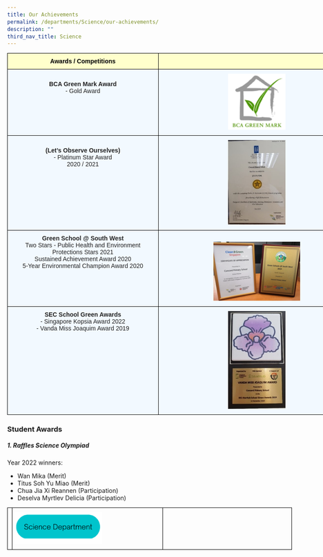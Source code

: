 ```yaml
---
title: Our Achievements
permalink: /departments/Science/our-achievements/
description: ""
third_nav_title: Science
---
```

<body>

<style type="text/css">
.tg  {border-collapse:collapse;border-spacing:0;margin:0px auto;}
.tg td{border-color:black;border-style:solid;border-width:1px;font-family:Arial, sans-serif;font-size:14px;
  overflow:hidden;padding:10px 5px;word-break:normal;}
.tg th{border-color:black;border-style:solid;border-width:1px;font-family:Arial, sans-serif;font-size:14px;
  font-weight:normal;overflow:hidden;padding:10px 5px;word-break:normal;}
.tg .tg-da8v{background-color:#F2F9FF;color:#222;text-align:center;vertical-align:top}
.tg .tg-r129{background-color:#F2F9FF;color:#222;text-align:center;vertical-align:middle}
.tg .tg-d0eu{background-color:#F2F9FF;color:#222;text-align:center;vertical-align:top}
.tg .tg-a5i5{background-color:#FFFFCC;color:#000;font-weight:bold;text-align:center;vertical-align:top}
.tg .tg-i38w{background-color:#F2F9FF;color:#222;font-weight:bold;text-align:center;vertical-align:top}
</style>

<table class="tg" style="undefined;table-layout: fixed; width: 807px">
<colgroup>
<col style="width: 350px">
<col style="width: 457px">
</colgroup>
<tbody>
  <tr>
    <td class="tg-a5i5">Awards / Competitions</td>
    <td class="tg-a5i5"></td>
  </tr>
  <tr>
		<td class="tg-d0eu"><br><b>BCA Green Mark Award</b><br>- Gold Award<br> </td>
    <td class="tg-da8v"><img style="width:30%" src="/images/Greenmark.png"></td>
  </tr>
<tr>
    <td class="tg-d0eu"><br><b>(Let’s Observe Ourselves)</b><br>- Platinum Star Award<br> 2020 / 2021</td>
    <td class="tg-da8v"><img style="width:30%" src="/images/LOO Awards.jpg"></td>
  </tr>
<tr>
    <td class="tg-d0eu"><b>Green School @ South West</b><br>Two Stars - Public Health and Environment Protections Stars 2021<br>Sustained Achievement Award 2020<br>5-Year Environmental Champion Award 2020 </td>
	<td class="tg-da8v"><br><img style="width:45%" src="/images/Green School.png"></td>
  </tr>
  <tr>
		<td class="tg-d0eu"><b>SEC School Green Awards</b><br> - Singapore Kopsia Award 2022<br>- Vanda Miss Joaquim Award 2019</td>
    <td class="tg-da8v"><img style="width:30%" src="/images/SEC%20Starhub.jpg"></td>
  </tr>
</tbody>
</table>
	<h3>Student Awards</h3>
	<h5>1. Raffles Science Olympiad</h5>
Year 2022 winners:
<ul>
	<li>Wan Mika (Merit)
	<li>Titus Soh Yu Miao (Merit)
	<li>Chua Jia Xi Reannen (Participation)
	<li>Deselva Myrtlev Delicia (Participation)
</ul>
	
<style>
.tg  {border-collapse:collapse;border-spacing:0;margin:0px auto;}
.tg td{border-color:black;border-style:solid;border-width:1px;font-family:Arial, sans-serif;font-size:14px;
  overflow:hidden;padding:10px 5px;word-break:normal;}
.tg th{border-color:black;border-style:solid;border-width:1px;font-family:Arial, sans-serif;font-size:14px;
  font-weight:normal;overflow:hidden;padding:10px 5px;word-break:normal;}
.tg .tg-0lax{text-align:left;vertical-align:top}
.tg .tg-nrix{text-align:center;vertical-align:middle}
</style>

<table style="undefined;table-layout: fixed; width: 660px" class="tg">
<colgroup>
<col style="width:110x">
<col style="width: 350px">
<col style="width: 300px">
</colgroup>
<tbody>
 <tr>
    <td class="tg-0lax"></td>
		<td class="tg-0lax"><a href="/departments/Science/"><img style="width:60%" src="/images/Science Department button.png"></a></td>
	 <td class="tg-0lax"></td>
</tr>
</tbody>
</table>